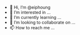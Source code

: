 - 👋 Hi, I’m @eiphoung
- 👀 I’m interested in ...
- 🌱 I’m currently learning ...
- 💞️ I’m looking to collaborate on ...
- 📫 How to reach me ...

<!---
eiphoung/eiphoung is a ✨ special ✨ repository because its `README.md` (this file) appears on your GitHub profile.
You can click the Preview link to take a look at your changes.
--->

